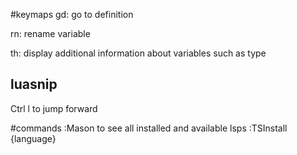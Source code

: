 #keymaps
gd: go to definition

<leader> rn: rename variable

<leader> th: display additional information about variables such as type

## luasnip

Ctrl l to jump forward



#commands
:Mason to see all installed and available lsps
:TSInstall {language}
